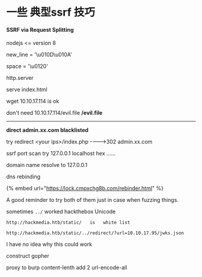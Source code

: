 # 一些 典型ssrf 技巧

#### SSRF via Request Splitting <a href="the-vulnerability-ssrf-via-request-splitting" id="the-vulnerability-ssrf-via-request-splitting"></a>

nodejs <= version 8

new\_line = '\u010D\u010A'&#x20;

space = '\u0120'



http.server

serve index.html

wget 10.10.17.114  is ok&#x20;

don't need 10.10.17.114/evil.file     **/evil.file**

****

**direct admin.xx.com   blacklisted**

try redirect       \<your ips>/index.php   ---->302         admin.xx.com   &#x20;



ssrf port scan   try 127.0.0.1 localhost hex ......

domain name resolve to 127.0.0.1



dns rebinding

{% embed url="https://lock.cmpxchg8b.com/rebinder.html" %}

A good reminder to try both of them just in case when fuzzing things.



sometimes `../` worked     hackthebox  Unicode  &#x20;

```
http://hackmedia.htb/static/   is   white list
```

```
http://hackmedia.htb/static/../redirect/?url=10.10.17.95/jwks.json 
```

I have no idea why this could work



construct gopher

proxy to burp  content-lenth add 2     url-encode-all



